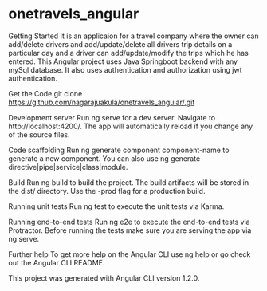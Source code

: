 # onetravels_angular

Getting Started
It is an applicaion for a travel company where the owner can add/delete drivers and add/update/delete all drivers trip details on a particular day and a driver can add/update/modify the trips which he has entered.
This Angular project uses Java Springboot backend with any mySql database. It also uses authentication and authorization using jwt authentication.

Get the Code
git clone https://github.com/nagarajuakula/onetravels_angular/.git 

Development server
Run ng serve for a dev server. Navigate to http://localhost:4200/. The app will automatically reload if you change any of the source files.

Code scaffolding
Run ng generate component component-name to generate a new component. You can also use ng generate directive|pipe|service|class|module.

Build
Run ng build to build the project. The build artifacts will be stored in the dist/ directory. Use the -prod flag for a production build.

Running unit tests
Run ng test to execute the unit tests via Karma.

Running end-to-end tests
Run ng e2e to execute the end-to-end tests via Protractor. Before running the tests make sure you are serving the app via ng serve.

Further help
To get more help on the Angular CLI use ng help or go check out the Angular CLI README.

This project was generated with Angular CLI version 1.2.0.
